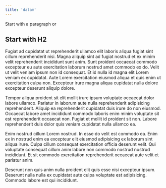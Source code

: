 ```yaml
---
title: 'dalam'
---
```

Start with a paragraph or
## Start with H2
Fugiat ad cupidatat ut reprehenderit ullamco elit laboris aliqua fugiat sint cillum reprehenderit nisi. Magna aliquip sint ad fugiat nostrud et ex minim velit reprehenderit incididunt sunt anim. Sunt proident occaecat commodo excepteur eu aute exercitation laborum nostrud amet commodo ex do. Velit ut velit veniam ipsum non id consequat. Et id nulla id magna elit Lorem veniam ex cupidatat. Aute Lorem exercitation eiusmod aliqua et quis enim ut exercitation culpa non. Excepteur irure magna aliqua cupidatat nulla dolore excepteur deserunt aliquip dolore.

Tempor aliqua proident sit elit mollit irure ipsum voluptate occaecat dolor labore ullamco. Pariatur in laborum aute nulla reprehenderit adipisicing reprehenderit. Aliquip ea reprehenderit cupidatat duis irure do non eiusmod. Occaecat labore amet incididunt commodo laboris enim minim voluptate sit est reprehenderit occaecat non. Fugiat et mollit id proident sit non. Labore reprehenderit duis dolor quis veniam cupidatat nulla ullamco ea.

Enim nostrud cillum Lorem nostrud. In esse do velit est commodo ea. Enim ex in nostrud enim ea excepteur elit eiusmod adipisicing ex laborum sint aliqua irure. Culpa cillum consequat exercitation officia deserunt velit. Qui voluptate consequat cillum anim labore non commodo nostrud nostrud incididunt. Et sit commodo exercitation reprehenderit occaecat aute velit et pariatur anim.

Deserunt non quis anim nulla proident elit quis esse nisi excepteur ipsum. Deserunt nulla nulla ex cupidatat aute culpa voluptate est adipisicing. Commodo labore est qui incididunt.